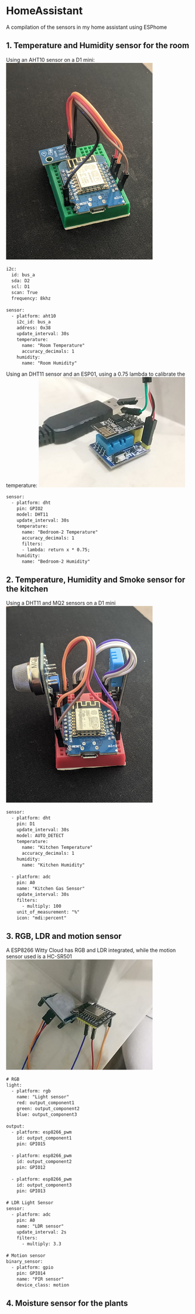 # HomeAssistant
A compilation of the sensors in my home assistant using ESPhome

## 1. Temperature and Humidity sensor for the room
Using an AHT10 sensor on a D1 mini:
<img width="400" src="https://raw.githubusercontent.com/procrastinando/HomeAssistant/main/room.JPG">
```
i2c:
  id: bus_a
  sda: D2
  scl: D1
  scan: True
  frequency: 8khz

sensor:
  - platform: aht10
    i2c_id: bus_a
    address: 0x38
    update_interval: 30s
    temperature:
      name: "Room Temperature"
      accuracy_decimals: 1
    humidity:
      name: "Room Humidity"
```

Using an DHT11 sensor and an ESP01, using a 0.75 lambda to calibrate the temperature:
<img width="400" src="https://raw.githubusercontent.com/procrastinando/HomeAssistant/main/room2.jpg">
```
sensor:
  - platform: dht
    pin: GPIO2
    model: DHT11
    update_interval: 30s
    temperature:
      name: "Bedroom-2 Temperature"
      accuracy_decimals: 1
      filters:
      - lambda: return x * 0.75;
    humidity:
      name: "Bedroom-2 Humidity"
```

## 2. Temperature, Humidity and Smoke sensor for the kitchen
Using a DHT11 and MQ2 sensors on a D1 mini
<img width="400" src="https://raw.githubusercontent.com/procrastinando/HomeAssistant/main/kitchen.JPG">
```
sensor:
  - platform: dht
    pin: D1
    update_interval: 30s
    model: AUTO_DETECT
    temperature:
      name: "Kitchen Temperature"
      accuracy_decimals: 1
    humidity:
      name: "Kitchen Humidity"

  - platform: adc
    pin: A0
    name: "Kitchen Gas Sensor"
    update_interval: 30s
    filters:
      - multiply: 100
    unit_of_measurement: "%"
    icon: "mdi:percent"
```

## 3. RGB, LDR and motion sensor
A ESP8266 Witty Cloud has RGB and LDR integrated, while the motion sensor used is a HC-SR501
<img width="400" src="https://raw.githubusercontent.com/procrastinando/HomeAssistant/main/light.jpg">
```
# RGB
light:
  - platform: rgb
    name: "Light sensor"
    red: output_component1
    green: output_component2
    blue: output_component3

output:
  - platform: esp8266_pwm
    id: output_component1
    pin: GPIO15

  - platform: esp8266_pwm
    id: output_component2
    pin: GPIO12
    
  - platform: esp8266_pwm
    id: output_component3
    pin: GPIO13
    
# LDR Light Sensor
sensor:
  - platform: adc
    pin: A0
    name: "LDR sensor"
    update_interval: 2s
    filters:
      - multiply: 3.3

# Motion sensor
binary_sensor:
  - platform: gpio
    pin: GPIO14
    name: "PIR sensor"
    device_class: motion
```

## 4. Moisture sensor for the plants
